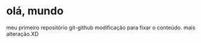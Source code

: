 # olá, mundo
 meu primeiro repositório git-github
modificação para fixar o conteúdo.
mais alteração.XD
